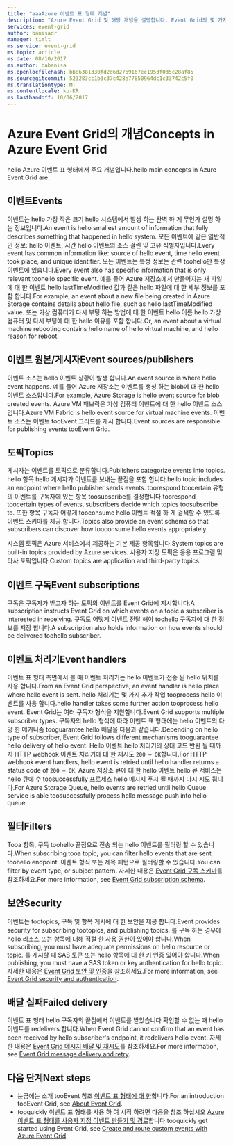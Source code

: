 ```yaml
---
title: "aaaAzure 이벤트 표 형태 개념"
description: "Azure Event Grid 및 해당 개념을 설명합니다. Event Grid의 몇 가지 주요 구성 요소를 정의합니다."
services: event-grid
author: banisadr
manager: timlt
ms.service: event-grid
ms.topic: article
ms.date: 08/10/2017
ms.author: babanisa
ms.openlocfilehash: bb86381330fd2d6d2769167ec1953f0d5c28af85
ms.sourcegitcommit: 523283cc1b3c37c428e77850964dc1c33742c5f0
ms.translationtype: MT
ms.contentlocale: ko-KR
ms.lasthandoff: 10/06/2017
---
```

# <a name="concepts-in-azure-event-grid"></a><span data-ttu-id="ef853-104">Azure Event Grid의 개념</span><span class="sxs-lookup"><span data-stu-id="ef853-104">Concepts in Azure Event Grid</span></span>

<span data-ttu-id="ef853-105">hello Azure 이벤트 표 형태에서 주요 개념입니다.</span><span class="sxs-lookup"><span data-stu-id="ef853-105">hello main concepts in Azure Event Grid are:</span></span>

## <a name="events"></a><span data-ttu-id="ef853-106">이벤트</span><span class="sxs-lookup"><span data-stu-id="ef853-106">Events</span></span>

<span data-ttu-id="ef853-107">이벤트는 hello 가장 작은 크기 hello 시스템에서 발생 하는 완벽 하 게 무언가 설명 하는 정보입니다.</span><span class="sxs-lookup"><span data-stu-id="ef853-107">An event is hello smallest amount of information that fully describes something that happened in hello system.</span></span>  <span data-ttu-id="ef853-108">모든 이벤트에 같은 일반적인 정보: hello 이벤트, 시간 hello 이벤트의 소스 걸린 및 고유 식별자입니다.</span><span class="sxs-lookup"><span data-stu-id="ef853-108">Every event has common information like: source of hello event, time hello event took place, and unique identifier.</span></span>  <span data-ttu-id="ef853-109">모든 이벤트는 특정 정보는 관련 toohello만 특정 이벤트에 있습니다.</span><span class="sxs-lookup"><span data-stu-id="ef853-109">Every event also has specific information that is only relevant toohello specific event.</span></span> <span data-ttu-id="ef853-110">예를 들어 Azure 저장소에서 만들어지는 새 파일에 대 한 이벤트 hello lastTimeModified 값과 같은 hello 파일에 대 한 세부 정보를 포함 합니다.</span><span class="sxs-lookup"><span data-stu-id="ef853-110">For example, an event about a new file being created in Azure Storage contains details about hello file, such as hello lastTimeModified value.</span></span> <span data-ttu-id="ef853-111">또는 가상 컴퓨터가 다시 부팅 하는 방법에 대 한 이벤트 hello 이름 hello 가상 컴퓨터 및 다시 부팅에 대 한 hello 이유를 포함 합니다.</span><span class="sxs-lookup"><span data-stu-id="ef853-111">Or, an event about a virtual machine rebooting contains hello name of hello virtual machine, and hello reason for reboot.</span></span>

## <a name="event-sourcespublishers"></a><span data-ttu-id="ef853-112">이벤트 원본/게시자</span><span class="sxs-lookup"><span data-stu-id="ef853-112">Event sources/publishers</span></span>

<span data-ttu-id="ef853-113">이벤트 소스는 hello 이벤트 상황이 발생 합니다.</span><span class="sxs-lookup"><span data-stu-id="ef853-113">An event source is where hello event happens.</span></span> <span data-ttu-id="ef853-114">예를 들어 Azure 저장소는 이벤트를 생성 하는 blob에 대 한 hello 이벤트 소스입니다.</span><span class="sxs-lookup"><span data-stu-id="ef853-114">For example, Azure Storage is hello event source for blob created events.</span></span> <span data-ttu-id="ef853-115">Azure VM 패브릭은 가상 컴퓨터 이벤트에 대 한 hello 이벤트 소스입니다.</span><span class="sxs-lookup"><span data-stu-id="ef853-115">Azure VM Fabric is hello event source for virtual machine events.</span></span> <span data-ttu-id="ef853-116">이벤트 소스는 이벤트 tooEvent 그리드를 게시 합니다.</span><span class="sxs-lookup"><span data-stu-id="ef853-116">Event sources are responsible for publishing events tooEvent Grid.</span></span>

## <a name="topics"></a><span data-ttu-id="ef853-117">토픽</span><span class="sxs-lookup"><span data-stu-id="ef853-117">Topics</span></span>

<span data-ttu-id="ef853-118">게시자는 이벤트를 토픽으로 분류합니다.</span><span class="sxs-lookup"><span data-stu-id="ef853-118">Publishers categorize events into topics.</span></span> <span data-ttu-id="ef853-119">hello 항목 hello 게시자가 이벤트를 보내는 끝점을 포함 합니다.</span><span class="sxs-lookup"><span data-stu-id="ef853-119">hello topic includes an endpoint where hello publisher sends events.</span></span> <span data-ttu-id="ef853-120">toorespond toocertain 유형의 이벤트를 구독자에 있는 항목 toosubscribe를 결정합니다.</span><span class="sxs-lookup"><span data-stu-id="ef853-120">toorespond toocertain types of events, subscribers decide which topics toosubscribe to.</span></span> <span data-ttu-id="ef853-121">또한 항목 구독자 어떻게 tooconsume hello 이벤트 적절 하 게 검색할 수 있도록 이벤트 스키마를 제공 합니다.</span><span class="sxs-lookup"><span data-stu-id="ef853-121">Topics also provide an event schema so that subscribers can discover how tooconsume hello events appropriately.</span></span>

<span data-ttu-id="ef853-122">시스템 토픽은 Azure 서비스에서 제공하는 기본 제공 항목입니다.</span><span class="sxs-lookup"><span data-stu-id="ef853-122">System topics are built-in topics provided by Azure services.</span></span> <span data-ttu-id="ef853-123">사용자 지정 토픽은 응용 프로그램 및 타사 토픽입니다.</span><span class="sxs-lookup"><span data-stu-id="ef853-123">Custom topics are application and third-party topics.</span></span>

## <a name="event-subscriptions"></a><span data-ttu-id="ef853-124">이벤트 구독</span><span class="sxs-lookup"><span data-stu-id="ef853-124">Event subscriptions</span></span>

<span data-ttu-id="ef853-125">구독은 구독자가 받고자 하는 토픽의 이벤트를 Event Grid에 지시합니다.</span><span class="sxs-lookup"><span data-stu-id="ef853-125">A subscription instructs Event Grid on which events on a topic a subscriber is interested in receiving.</span></span>  <span data-ttu-id="ef853-126">구독도 어떻게 이벤트 전달 해야 toohello 구독자에 대 한 정보를 저장 합니다.</span><span class="sxs-lookup"><span data-stu-id="ef853-126">A subscription also holds information on how events should be delivered toohello subscriber.</span></span>

## <a name="event-handlers"></a><span data-ttu-id="ef853-127">이벤트 처리기</span><span class="sxs-lookup"><span data-stu-id="ef853-127">Event handlers</span></span>

<span data-ttu-id="ef853-128">이벤트 표 형태 측면에서 볼 때 이벤트 처리기는 hello 이벤트가 전송 된 hello 위치를 사용 합니다.</span><span class="sxs-lookup"><span data-stu-id="ef853-128">From an Event Grid perspective, an event handler is hello place where hello event is sent.</span></span> <span data-ttu-id="ef853-129">hello 처리기는 몇 가지 추가 작업 tooprocess hello 이벤트를 사용 합니다.</span><span class="sxs-lookup"><span data-stu-id="ef853-129">hello handler takes some further action tooprocess hello event.</span></span>  <span data-ttu-id="ef853-130">Event Grid는 여러 구독자 형식을 지원합니다.</span><span class="sxs-lookup"><span data-stu-id="ef853-130">Event Grid supports multiple subscriber types.</span></span> <span data-ttu-id="ef853-131">구독자의 hello 형식에 따라 이벤트 표 형태에는 hello 이벤트의 다양 한 메커니즘 tooguarantee hello 배달을 다음과 같습니다.</span><span class="sxs-lookup"><span data-stu-id="ef853-131">Depending on hello type of subscriber, Event Grid follows different mechanisms tooguarantee hello delivery of hello event.</span></span>  <span data-ttu-id="ef853-132">Hello 이벤트 hello 처리기의 상태 코드 반환 될 때까지 HTTP webhook 이벤트 처리기에 대 한 재시도 `200 – OK`합니다.</span><span class="sxs-lookup"><span data-stu-id="ef853-132">For HTTP webhook event handlers, hello event is retried until hello handler returns a status code of `200 – OK`.</span></span> <span data-ttu-id="ef853-133">Azure 저장소 큐에 대 한 hello 이벤트 hello 큐 서비스는 hello 큐에 수 toosuccessfully 프로세스 hello 메시지 푸시 될 때까지 다시 시도 됩니다.</span><span class="sxs-lookup"><span data-stu-id="ef853-133">For Azure Storage Queue, hello events are retried until hello Queue service is able toosuccessfully process hello message push into hello queue.</span></span>

## <a name="filters"></a><span data-ttu-id="ef853-134">필터</span><span class="sxs-lookup"><span data-stu-id="ef853-134">Filters</span></span>

<span data-ttu-id="ef853-135">Tooa 항목, 구독 toohello 끝점으로 전송 되는 hello 이벤트를 필터링 할 수 있습니다.</span><span class="sxs-lookup"><span data-stu-id="ef853-135">When subscribing tooa topic, you can filter hello events that are sent toohello endpoint.</span></span> <span data-ttu-id="ef853-136">이벤트 형식 또는 제목 패턴으로 필터링할 수 있습니다.</span><span class="sxs-lookup"><span data-stu-id="ef853-136">You can filter by event type, or subject pattern.</span></span> <span data-ttu-id="ef853-137">자세한 내용은 [Event Grid 구독 스키마](subscription-creation-schema.md)를 참조하세요.</span><span class="sxs-lookup"><span data-stu-id="ef853-137">For more information, see [Event Grid subscription schema](subscription-creation-schema.md).</span></span>

## <a name="security"></a><span data-ttu-id="ef853-138">보안</span><span class="sxs-lookup"><span data-stu-id="ef853-138">Security</span></span>

<span data-ttu-id="ef853-139">이벤트는 tootopics, 구독 및 항목 게시에 대 한 보안을 제공 합니다.</span><span class="sxs-lookup"><span data-stu-id="ef853-139">Event provides security for subscribing tootopics, and publishing topics.</span></span> <span data-ttu-id="ef853-140">를 구독 하는 경우에 hello 리소스 또는 항목에 대해 적절 한 사용 권한이 있어야 합니다.</span><span class="sxs-lookup"><span data-stu-id="ef853-140">When subscribing, you must have adequate permissions on hello resource or topic.</span></span> <span data-ttu-id="ef853-141">를 게시할 때 SAS 토큰 또는 hello 항목에 대 한 키 인증 있어야 합니다.</span><span class="sxs-lookup"><span data-stu-id="ef853-141">When publishing, you must have a SAS token or key authentication for hello topic.</span></span> <span data-ttu-id="ef853-142">자세한 내용은 [Event Grid 보안 및 인증](security-authentication.md)을 참조하세요.</span><span class="sxs-lookup"><span data-stu-id="ef853-142">For more information, see [Event Grid security and authentication](security-authentication.md).</span></span>

## <a name="failed-delivery"></a><span data-ttu-id="ef853-143">배달 실패</span><span class="sxs-lookup"><span data-stu-id="ef853-143">Failed delivery</span></span>

<span data-ttu-id="ef853-144">이벤트 표 형태 hello 구독자의 끝점에서 이벤트를 받았습니다 확인할 수 없는 때 hello 이벤트를 redelivers 합니다.</span><span class="sxs-lookup"><span data-stu-id="ef853-144">When Event Grid cannot confirm that an event has been received by hello subscriber's endpoint, it redelivers hello event.</span></span> <span data-ttu-id="ef853-145">자세한 내용은 [Event Grid 메시지 배달 및 재시도](delivery-and-retry.md)를 참조하세요.</span><span class="sxs-lookup"><span data-stu-id="ef853-145">For more information, see [Event Grid message delivery and retry](delivery-and-retry.md).</span></span>

## <a name="next-steps"></a><span data-ttu-id="ef853-146">다음 단계</span><span class="sxs-lookup"><span data-stu-id="ef853-146">Next steps</span></span>

* <span data-ttu-id="ef853-147">눈금에는 소개 tooEvent 참조 [이벤트 표 형태에 대 한](overview.md)합니다.</span><span class="sxs-lookup"><span data-stu-id="ef853-147">For an introduction tooEvent Grid, see [About Event Grid](overview.md).</span></span>
* <span data-ttu-id="ef853-148">tooquickly 이벤트 표 형태를 사용 하 여 시작 하려면 다음을 참조 하십시오 [Azure 이벤트 표 형태를 사용자 지정 이벤트 만들기 및 경로](custom-event-quickstart.md)합니다.</span><span class="sxs-lookup"><span data-stu-id="ef853-148">tooquickly get started using Event Grid, see [Create and route custom events with Azure Event Grid](custom-event-quickstart.md).</span></span>
